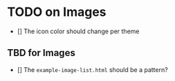 # TODO on Images

- [] The icon color should change per theme

## TBD for Images

- [] The `example-image-list.html` should be a pattern?
